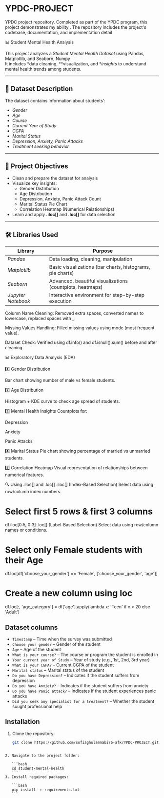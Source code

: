 # YPDC-PROJECT
YPDC project repository. Completed as part of the YPDC program, this project demonstrates my ability . The repository includes the project's codebase, documentation, and implementation detail





📊 Student Mental Health Analysis

This project analyzes a *Student Mental Health Dataset* using Pandas, Matplotlib, and Seaborn, Numpy  
It includes *data cleaning, **visualization, and **insights* to understand mental health trends among students.

---

## 📂 Dataset Description

The dataset contains information about students’:
- *Gender*
- *Age*
- *Course*
- *Current Year of Study*
- *CGPA*
- *Marital Status*
- *Depression, Anxiety, Panic Attacks*
- *Treatment seeking behavior*

---

## 🎯 Project Objectives

- Clean and prepare the dataset for analysis  
- Visualize key insights:
  - Gender Distribution
  - Age Distribution
  - Depression, Anxiety, Panic Attack Count
  - Marital Status Pie Chart
  - Correlation Heatmap (Numerical Relationships)
- Learn and apply **.iloc[]** and **.loc[]** for data selection

---

## 🛠 Libraries Used

| Library | Purpose |
|--------|---------|
| *Pandas* | Data loading, cleaning, manipulation |
| *Matplotlib* | Basic visualizations (bar charts, histograms, pie charts) |
| *Seaborn* | Advanced, beautiful visualizations (countplots, heatmaps) |
| *Jupyter Notebook* | Interactive environment for step-by-step execution |

Column Name Cleaning:
Removed extra spaces, converted names to lowercase, replaced spaces with _.

Missing Values Handling:
Filled missing values using mode (most frequent value).

Dataset Check:
Verified using df.info() and df.isnull().sum() before and after cleaning.



📊 Exploratory Data Analysis (EDA)

1️⃣ Gender Distribution



Bar chart showing number of male vs female students.




2️⃣ Age Distribution


Histogram + KDE curve to check age spread of students.




3️⃣ Mental Health Insights
Countplots for:

Depression

Anxiety

Panic Attacks

4️⃣ Marital Status
Pie chart showing percentage of married vs unmarried students.

5️⃣ Correlation Heatmap
Visual representation of relationships between numerical features.

🔍 Using .iloc[] and .loc[]
.iloc[] (Index-Based Selection)
Select data using row/column index numbers.

# Select first 5 rows & first 3 columns
df.iloc[0:5, 0:3]
.loc[] (Label-Based Selection)
Select data using row/column names or conditions.

# Select only Female students with their Age
df.loc[df['choose_your_gender'] == 'Female', ['choose_your_gender', 'age']]

# Create a new column using loc
df.loc[:, 'age_category'] = df['age'].apply(lambda x: 'Teen' if x < 20 else 'Adult')
## Dataset columns
- `Timestamp` – Time when the survey was submitted
- `Choose your gender` – Gender of the student
- `Age` – Age of the student
- `What is your course?` – The course or program the student is enrolled in
- `Your current year of Study` – Year of study (e.g., 1st, 2nd, 3rd year)
- `What is your CGPA?` – Current CGPA of the student
- `Marital status` – Marital status of the student
- `Do you have Depression?` – Indicates if the student suffers from depression
- `Do you have Anxiety?` – Indicates if the student suffers from anxiety
- `Do you have Panic attack?` – Indicates if the student experiences panic attacks
- `Did you seek any specialist for a treatment?` – Whether the student sought professional help
## Installation

1. Clone the repository:  
   ```bash
   git clone https://github.com/sofiaghulamnabi76-afk/YPDC-PROJECT.git
````

2. Navigate to the project folder:

   ```bash
   cd student-mental-health
   ```
3. Install required packages:

   ```bash
   pip install -r requirements.txt
   ```

